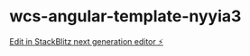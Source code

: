 # wcs-angular-template-nyyia3

[Edit in StackBlitz next generation editor ⚡️](https://stackblitz.com/~/github.com/HugoBiegas/wcs-angular-template-nyyia3)